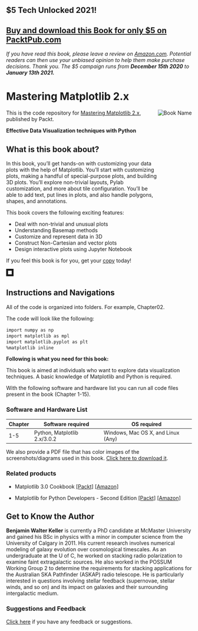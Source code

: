 ## $5 Tech Unlocked 2021!
[Buy and download this Book for only $5 on PacktPub.com](https://www.packtpub.com/product/mastering-matplotlib-2-x/9781789617696)
-----
*If you have read this book, please leave a review on [Amazon.com](https://www.amazon.com/gp/product/1789617693).     Potential readers can then use your unbiased opinion to help them make purchase decisions. Thank you. The $5 campaign         runs from __December 15th 2020__ to __January 13th 2021.__*

# Mastering Matplotlib 2.x

<a href="https://www.packtpub.com/big-data-and-business-intelligence/mastering-matplotlib-2x?utm_source=github&utm_medium=repository&utm_campaign=9781789617696"><img src="https://www.packtpub.com/sites/default/files/B11944.png" alt="Book Name" height="256px" align="right"></a>

This is the code repository for [Mastering Matplotlib 2.x](https://www.packtpub.com/big-data-and-business-intelligence/mastering-matplotlib-2x?utm_source=github&utm_medium=repository&utm_campaign=9781789617696), published by Packt.

**Effective Data Visualization techniques with Python**

## What is this book about?

In this book, you’ll get hands-on with customizing your data plots with the help of Matplotlib. You’ll start with customizing plots, making a handful of special-purpose plots, and building 3D plots. You’ll explore non-trivial layouts, Pylab customization, and more about tile configuration. You’ll be able to add text, put lines in plots, and also handle polygons, shapes, and annotations. 

This book covers the following exciting features:
* Deal with non-trivial and unusual plots
* Understanding Basemap methods
* Customize and represent data in 3D
* Construct Non-Cartesian and vector plots
* Design interactive plots using Jupyter Notebook


If you feel this book is for you, get your [copy](https://www.amazon.com/dp/1789617693) today!

<a href="https://www.packtpub.com/?utm_source=github&utm_medium=banner&utm_campaign=GitHubBanner"><img src="https://raw.githubusercontent.com/PacktPublishing/GitHub/master/GitHub.png" 
alt="https://www.packtpub.com/" border="5" /></a>


## Instructions and Navigations
All of the code is organized into folders. For example, Chapter02.

The code will look like the following:
```
import numpy as np
import matplotlib as mpl
import matplotlib.pyplot as plt
%matplotlib inline
```

**Following is what you need for this book:**

This book is aimed at individuals who want to explore data visualization techniques. A basic knowledge of Matplotlib and Python is required.	

With the following software and hardware list you can run all code files present in the book (Chapter 1-15).

### Software and Hardware List

| Chapter  | Software required                   | OS required                        |
| -------- | ------------------------------------| -----------------------------------|
| 1-5        |Python, Matplotlib 2.x/3.0.2        | Windows, Mac OS X, and Linux (Any) |


We also provide a PDF file that has color images of the screenshots/diagrams used in this book. [Click here to download it](https://www.packtpub.com/sites/default/files/downloads/9781789617696_ColorImages.pdf).


### Related products <Other books you may enjoy>
* Matplotlib 3.0 Cookbook [[Packt]](https://www.packtpub.com/big-data-and-business-intelligence/matplotlib-30-cookbook?utm_source=github&utm_medium=repository&utm_campaign=9781789135718) [[Amazon]](https://www.amazon.com/dp/1789135710)

* Matplotlib for Python Developers - Second Edition [[Packt]](https://www.packtpub.com/big-data-and-business-intelligence/matplotlib-python-developers-second-edition?utm_source=github&utm_medium=repository&utm_campaign=9781788625173) [[Amazon]](https://www.amazon.com/dp/178862517X)

## Get to Know the Author
**Benjamin Walter Keller** is currently a PhD candidate at McMaster University and gained his BSc in physics with a minor in computer science from the University of Calgary in 2011. His current research involves numerical modeling of galaxy evolution over cosmological timescales. As an undergraduate at the U of C, he worked on stacking radio polarization to examine faint extragalactic sources. He also worked in the POSSUM Working Group 2 to determine the requirements for stacking applications for the Australian SKA Pathfinder (ASKAP) radio telescope. He is particularly interested in questions involving stellar feedback (supernovae, stellar winds, and so on) and its impact on galaxies and their surrounding intergalactic medium.	



### Suggestions and Feedback
[Click here](https://docs.google.com/forms/d/e/1FAIpQLSdy7dATC6QmEL81FIUuymZ0Wy9vH1jHkvpY57OiMeKGqib_Ow/viewform) if you have any feedback or suggestions.
